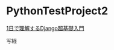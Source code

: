 # PythonTestProject2

[1日で理解するDjango超基礎入門](https://www.amazon.co.jp/1%E6%97%A5%E3%81%A7%E7%90%86%E8%A7%A3%E3%81%99%E3%82%8BDjango%E8%B6%85%E5%9F%BA%E7%A4%8E%E5%85%A5%E9%96%80-%E6%B7%B5%E4%B8%8A-%E5%96%9C%E5%BC%98-ebook/dp/B071S25M33)

写経
